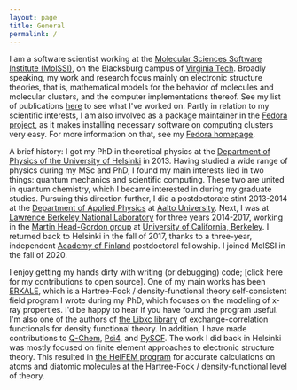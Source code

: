 ```yaml
---
layout: page
title: General
permalink: /
---
```


I am a software scientist working at the [Molecular Sciences Software Institute (MolSSI)](http://molssi.org/), on the Blacksburg campus of [Virginia Tech](http://vt.edu/). Broadly speaking, my work and research focus mainly on electronic structure theories, that is, mathematical models for the behavior of molecules and molecular clusters, and the computer implementations thereof. See my list of publications [here](publications) to see what I've worked on. Partly in relation to my scientific interests, I am also involved as a package maintainer in the [Fedora project](http://www.fedoraproject.org), as it makes installing necessary software on computing clusters very easy. For more information on that, see my [Fedora homepage](http://fedoraproject.org/wiki/User:Jussilehtola).

A brief history: I got my PhD in theoretical physics at the [Department of Physics of the University of Helsinki](http://www.physics.helsinki.fi/english) in 2013. Having studied a wide range of physics during my MSc and PhD, I found my main interests lied in two things: quantum mechanics and scientific computing. These two are united in quantum chemistry, which I became interested in during my graduate studies. Pursuing this direction further, I did a postdoctorate stint 2013-2014 at the [Department of Applied Physics](http://physics.aalto.fi) at [Aalto University](http://www.aalto.fi/en/). Next, I was at [Lawrence Berkeley National Laboratory](http://lbl.gov/) for three years 2014-2017, working in the [Martin Head-Gordon group](https://mhggroupberkeley.com/) at [University of California, Berkeley](http://www.berkeley.edu). I returned back to Helsinki in the fall of 2017, thanks to a three-year, independent [Academy of Finland](http://www.aka.fi/en/) postdoctoral fellowship. I joined MolSSI in the fall of 2020.

I enjoy getting my hands dirty with writing (or debugging) code; [click here for my contributions to open source]. One of my main works has been [ERKALE](http://github.com/susilehtola/erkale/), which is a Hartree-Fock / density-functional theory self-consistent field program I wrote during my PhD, which focuses on the modeling of x-ray properties. I'd be happy to hear if you have found the program useful. I'm also one of the authors of [the Libxc library](http://www.tddft.org/programs/octopus/wiki/index.php/Libxc) of exchange-correlation functionals for density functional theory. In addition, I have made contributions to [Q-Chem](http://www.q-chem.com), [Psi4](http://github.com/psi4/psi4), and [PySCF](http://github.com/sunqm/pyscf). The work I did back in Helsinki was mostly focused on finite element approaches to electronic structure theory. This resulted in [the HelFEM program](http://github.com/susilehtola/HelFEM/) for accurate calculations on atoms and diatomic molecules at the Hartree-Fock / density-functional level of theory.

